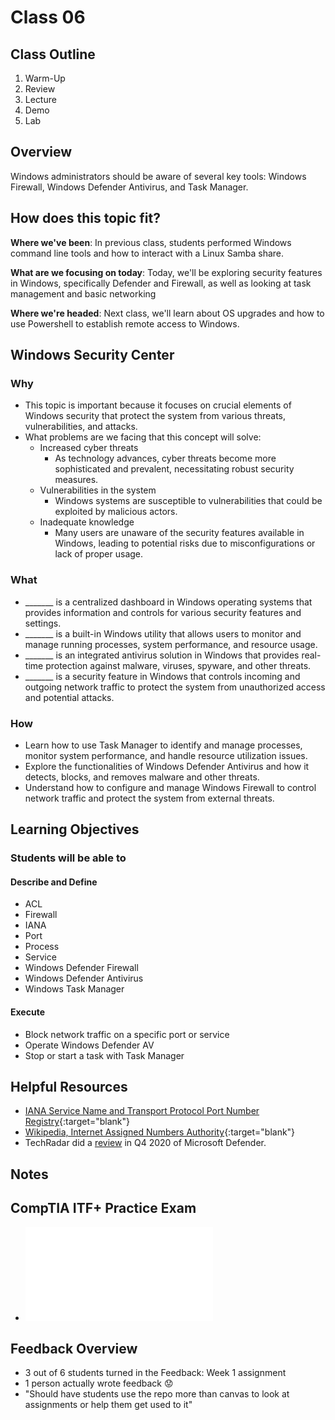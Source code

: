 # Class 06

## Class Outline

1. Warm-Up
1. Review
1. Lecture
1. Demo
1. Lab 

## Overview

Windows administrators should be aware of several key tools: Windows Firewall, Windows Defender Antivirus, and Task Manager.

## How does this topic fit?

**Where we've been**:
In previous class, students performed Windows command line tools and how to interact with a Linux Samba share.

**What are we focusing on today**:
Today, we'll be exploring security features in Windows, specifically Defender and Firewall, as well as looking at task management and basic networking

**Where we're headed**:
Next class, we'll learn about OS upgrades and how to use Powershell to establish remote access to Windows.

## Windows Security Center

### Why
- This topic is important because it focuses on crucial elements of Windows security that protect the system from various threats, vulnerabilities, and attacks. 
- What problems are we facing that this concept will solve:
  - Increased cyber threats
    - As technology advances, cyber threats become more sophisticated and prevalent, necessitating robust security measures.
  - Vulnerabilities in the system
    - Windows systems are susceptible to vulnerabilities that could be exploited by malicious actors.
  - Inadequate knowledge
    - Many users are unaware of the security features available in Windows, leading to potential risks due to misconfigurations or lack of proper usage.

### What
- _______ is a centralized dashboard in Windows operating systems that provides information and controls for various security features and settings.
- _______ is a built-in Windows utility that allows users to monitor and manage running processes, system performance, and resource usage.
- _______ is an integrated antivirus solution in Windows that provides real-time protection against malware, viruses, spyware, and other threats.
- _______ is a security feature in Windows that controls incoming and outgoing network traffic to protect the system from unauthorized access and potential attacks.

### How
- Learn how to use Task Manager to identify and manage processes, monitor system performance, and handle resource utilization issues.
- Explore the functionalities of Windows Defender Antivirus and how it detects, blocks, and removes malware and other threats.
- Understand how to configure and manage Windows Firewall to control network traffic and protect the system from external threats.

<!-- ### Experimentation and Discovery Ideas
  - Provide some ideas here for how the instructor can be interactive with the students
  - Can this be built using the Socratic method?
  - Can we use breakout or small group sessions -->

## Learning Objectives

### Students will be able to

#### Describe and Define

- ACL
- Firewall
- IANA
- Port
- Process
- Service
- Windows Defender Firewall
- Windows Defender Antivirus
- Windows Task Manager

#### Execute

- Block network traffic on a specific port or service
- Operate Windows Defender AV
- Stop or start a task with Task Manager

## Helpful Resources

- [IANA Service Name and Transport Protocol Port Number Registry](https://www.iana.org/assignments/service-names-port-numbers/service-names-port-numbers.xhtml){:target="blank"}
- [Wikipedia, Internet Assigned Numbers Authority](https://en.wikipedia.org/wiki/Internet_Assigned_Numbers_Authority){:target="blank"}
- TechRadar did a [review](https://www.techradar.com/reviews/windows-defender) in Q4 2020 of Microsoft Defender.

## Notes

## CompTIA ITF+ Practice Exam
- ![CompTIA ITF+ Practice Q's](./compTIA-practice.pdf)

## Feedback Overview
- 3 out of 6 students turned in the Feedback: Week 1 assignment
- 1 person actually wrote feedback 😟
- "Should have students use the repo more than canvas to look at assignments or help them get used to it"